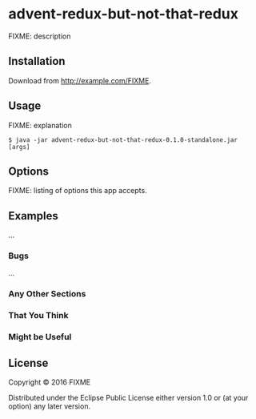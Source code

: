 # advent-redux-but-not-that-redux

FIXME: description

## Installation

Download from http://example.com/FIXME.

## Usage

FIXME: explanation

    $ java -jar advent-redux-but-not-that-redux-0.1.0-standalone.jar [args]

## Options

FIXME: listing of options this app accepts.

## Examples

...

### Bugs

...

### Any Other Sections
### That You Think
### Might be Useful

## License

Copyright © 2016 FIXME

Distributed under the Eclipse Public License either version 1.0 or (at
your option) any later version.
